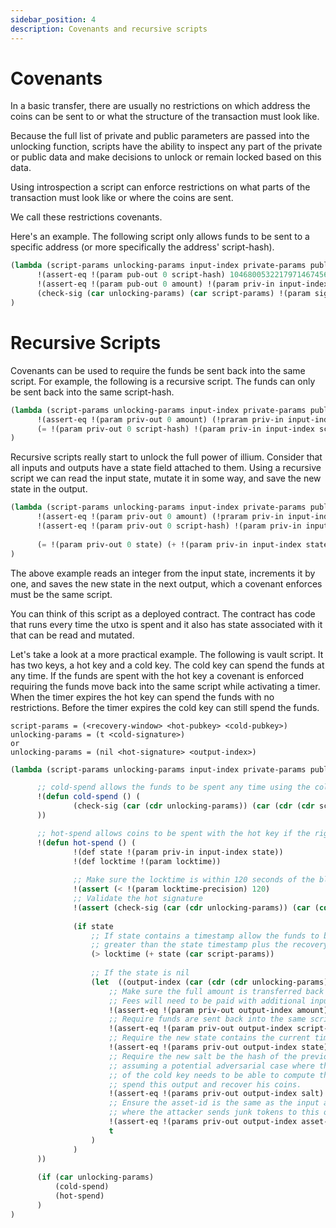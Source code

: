 ```yaml
---
sidebar_position: 4
description: Covenants and recursive scripts
---
```


# Covenants

In a basic transfer, there are usually no restrictions on which address the coins can be sent to or what the structure
of the transaction must look like. 

Because the full list of private and public parameters are passed into the unlocking function, scripts have the ability
to inspect any part of the private or public data and make decisions to unlock or remain locked based on this data. 

Using introspection a script can enforce restrictions on what parts of the transaction must look like or where the coins are sent. 

We call these restrictions covenants. 

Here's an example. The following script only allows funds to be sent to a specific address (or more specifically the address' script-hash).

```lisp
(lambda (script-params unlocking-params input-index private-params public-params)
      !(assert-eq !(param pub-out 0 script-hash) 104680053221797146745664299446634294148527306301217458512245992184063551192936))
      !(assert-eq !(param pub-out 0 amount) !(param priv-in input-index amount))
      (check-sig (car unlocking-params) (car script-params) !(param sighash))
)
```

# Recursive Scripts

Covenants can be used to require the funds be sent back into the same script. For example, the following is a recursive 
script. The funds can only be sent back into the same script-hash.

```lisp
(lambda (script-params unlocking-params input-index private-params public-params)
      !(assert-eq !(param priv-out 0 amount) (!praram priv-in input-index amount))
      (= !(param priv-out 0 script-hash) !(param priv-in input-index script-hash))
)
```

Recursive scripts really start to unlock the full power of illium. Consider that all inputs and outputs have a state field
attached to them. Using a recursive script we can read the input state, mutate it in some way, and save the new state in the
output. 

```lisp
(lambda (script-params unlocking-params input-index private-params public-params)
      !(assert-eq !(param priv-out 0 amount) (!praram priv-in input-index amount))
      !(assert-eq !(param priv-out 0 script-hash) !(param priv-in input-index script-hash))
      
      (= !(param priv-out 0 state) (+ !(param priv-in input-index state) 1))
)
```

The above example reads an integer from the input state, increments it by one, and saves the new state in the next output, 
which a covenant enforces must be the same script. 

You can think of this script as a deployed contract. The contract has code that runs every time the utxo is spent and it also
has state associated with it that can be read and mutated. 

Let's take a look at a more practical example. The following is vault script. It has two keys, a hot key and a cold key. The
cold key can spend the funds at any time. If the funds are spent with the hot key a covenant is enforced requiring the
funds move back into the same script while activating a timer. When the timer expires the hot key can spend the funds with
no restrictions. Before the timer expires the cold key can still spend the funds. 

```
script-params = (<recovery-window> <hot-pubkey> <cold-pubkey>)
unlocking-params = (t <cold-signature>)
or 
unlocking-params = (nil <hot-signature> <output-index>)
```

```lisp
(lambda (script-params unlocking-params input-index private-params public-params))

      ;; cold-spend allows the funds to be spent any time using the cold key
      !(defun cold-spend () (
              (check-sig (car (cdr unlocking-params)) (car (cdr (cdr script-params))) !(param sighash))
      ))

      ;; hot-spend allows coins to be spent with the hot key if the right conditions are met
      !(defun hot-spend () (
              !(def state !(param priv-in input-index state))
              !(def locktime !(param locktime))
        
              ;; Make sure the locktime is within 120 seconds of the blocktime.
              !(assert (< !(param locktime-precision) 120)
              ;; Validate the hot signature
              !(assert (check-sig (car (cdr unlocking-params)) (car (cdr script-params)) !(param sighash)))
                        
              (if state
                  ;; If state contains a timestamp allow the funds to be spent if the current time is
                  ;; greater than the state timestamp plus the recovery-window.
                  (> locktime (+ state (car script-params))
                  
                  ;; If the state is nil
                  (let  ((output-index (car (cdr (cdr unlocking-params)))))   
                      ;; Make sure the full amount is transferred back into the contract.
                      ;; Fees will need to be paid with additional inputs.
                      !(assert-eq !(param priv-out output-index amount) !(param priv-in input-index amount))
                      ;; Require funds are sent back into the same script-hash
                      !(assert-eq !(param priv-out output-index script-hash) !(param priv-in input-index script-hash))
                      ;; Require the new state contains the current timestamp
                      !(assert-eq !(params priv-out output-index state) locktime)
                      ;; Require the new salt be the hash of the previous salt. This is necessary because we are
                      ;; assuming a potential adversarial case where the hot key may be compromised and the owner
                      ;; of the cold key needs to be able to compute the output-commitment preimage to be able to
                      ;; spend this output and recover his coins.
                      !(assert-eq !(params priv-out output-index salt) (hash !(param priv-in input-index salt)))
                      ;; Ensure the asset-id is the same as the input asset-id. This also prevents a potential attack
                      ;; where the attacker sends junk tokens to this output.
                      !(assert-eq !(params priv-out output-index asset-id) !(param priv-in input-index asset-id))
                      t
                  )
              )
      ))
      
      (if (car unlocking-params)
          (cold-spend)
          (hot-spend)
      )
)
```
